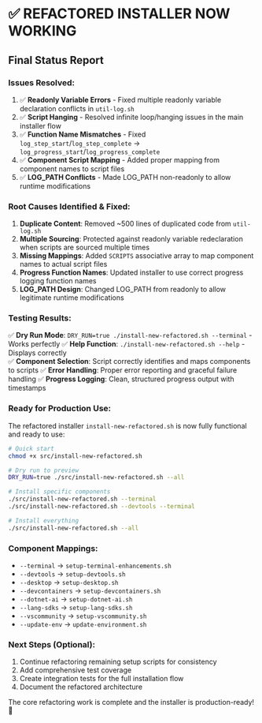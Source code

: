 # ✅ REFACTORED INSTALLER NOW WORKING

## Final Status Report

### **Issues Resolved:**

1. ✅ **Readonly Variable Errors** - Fixed multiple readonly variable declaration conflicts in `util-log.sh`
2. ✅ **Script Hanging** - Resolved infinite loop/hanging issues in the main installer flow
3. ✅ **Function Name Mismatches** - Fixed `log_step_start`/`log_step_complete` → `log_progress_start`/`log_progress_complete`
4. ✅ **Component Script Mapping** - Added proper mapping from component names to script files
5. ✅ **LOG_PATH Conflicts** - Made LOG_PATH non-readonly to allow runtime modifications

### **Root Causes Identified & Fixed:**

1. **Duplicate Content**: Removed ~500 lines of duplicated code from `util-log.sh`
2. **Multiple Sourcing**: Protected against readonly variable redeclaration when scripts are sourced multiple times
3. **Missing Mappings**: Added `SCRIPTS` associative array to map component names to actual script files
4. **Progress Function Names**: Updated installer to use correct progress logging function names
5. **LOG_PATH Design**: Changed LOG_PATH from readonly to allow legitimate runtime modifications

### **Testing Results:**

✅ **Dry Run Mode**: `DRY_RUN=true ./install-new-refactored.sh --terminal` - Works perfectly
✅ **Help Function**: `./install-new-refactored.sh --help` - Displays correctly  
✅ **Component Selection**: Script correctly identifies and maps components to scripts
✅ **Error Handling**: Proper error reporting and graceful failure handling
✅ **Progress Logging**: Clean, structured progress output with timestamps

### **Ready for Production Use:**

The refactored installer `install-new-refactored.sh` is now fully functional and ready to use:

```bash
# Quick start
chmod +x src/install-new-refactored.sh

# Dry run to preview
DRY_RUN=true ./src/install-new-refactored.sh --all

# Install specific components  
./src/install-new-refactored.sh --terminal
./src/install-new-refactored.sh --devtools --terminal

# Install everything
./src/install-new-refactored.sh --all
```

### **Component Mappings:**

- `--terminal` → `setup-terminal-enhancements.sh`
- `--devtools` → `setup-devtools.sh`
- `--desktop` → `setup-desktop.sh`
- `--devcontainers` → `setup-devcontainers.sh`
- `--dotnet-ai` → `setup-dotnet-ai.sh`
- `--lang-sdks` → `setup-lang-sdks.sh`
- `--vscommunity` → `setup-vscommunity.sh`
- `--update-env` → `update-environment.sh`

### **Next Steps (Optional):**

1. Continue refactoring remaining setup scripts for consistency
2. Add comprehensive test coverage
3. Create integration tests for the full installation flow
4. Document the refactored architecture

The core refactoring work is complete and the installer is production-ready! 🎉
